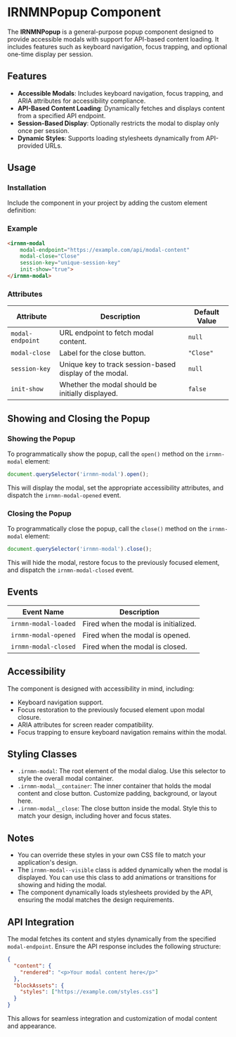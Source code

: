 # IRNMNPopup Component

The **IRNMNPopup** is a general-purpose popup component designed to provide accessible modals with support for API-based content loading. It includes features such as keyboard navigation, focus trapping, and optional one-time display per session.

## Features

- **Accessible Modals**: Includes keyboard navigation, focus trapping, and ARIA attributes for accessibility compliance.
- **API-Based Content Loading**: Dynamically fetches and displays content from a specified API endpoint.
- **Session-Based Display**: Optionally restricts the modal to display only once per session.
- **Dynamic Styles**: Supports loading stylesheets dynamically from API-provided URLs.

## Usage

### Installation

Include the component in your project by adding the custom element definition:

### Example

```html
<irnmn-modal
    modal-endpoint="https://example.com/api/modal-content"
    modal-close="Close"
    session-key="unique-session-key"
    init-show="true">
</irnmn-modal>
```

### Attributes

| Attribute              | Description                                                       | Default Value |
| ---------------------- | ----------------------------------------------------------------- | ------------- |
| `modal-endpoint`       | URL endpoint to fetch modal content.                              | `null`        |
| `modal-close`          | Label for the close button.                                       | `"Close"`     |
| `session-key`          | Unique key to track session-based display of the modal.           | `null`        |
| `init-show`            | Whether the modal should be initially displayed.                 | `false`       |

## Showing and Closing the Popup

### Showing the Popup

To programmatically show the popup, call the `open()` method on the `irnmn-modal` element:

```javascript
document.querySelector('irnmn-modal').open();
```

This will display the modal, set the appropriate accessibility attributes, and dispatch the `irnmn-modal-opened` event.

### Closing the Popup

To programmatically close the popup, call the `close()` method on the `irnmn-modal` element:

```javascript
document.querySelector('irnmn-modal').close();
```

This will hide the modal, restore focus to the previously focused element, and dispatch the `irnmn-modal-closed` event.

## Events

| Event Name           | Description                          |
| -------------------- | ------------------------------------ |
| `irnmn-modal-loaded` | Fired when the modal is initialized. |
| `irnmn-modal-opened` | Fired when the modal is opened.      |
| `irnmn-modal-closed` | Fired when the modal is closed.      |

## Accessibility

The component is designed with accessibility in mind, including:

- Keyboard navigation support.
- Focus restoration to the previously focused element upon modal closure.
- ARIA attributes for screen reader compatibility.
- Focus trapping to ensure keyboard navigation remains within the modal.

## Styling Classes

- `.irnmn-modal`: The root element of the modal dialog. Use this selector to style the overall modal container.
- `.irnmn-modal__container`: The inner container that holds the modal content and close button. Customize padding, background, or layout here.
- `.irnmn-modal__close`: The close button inside the modal. Style this to match your design, including hover and focus states.

## Notes

- You can override these styles in your own CSS file to match your application's design.
- The `irnmn-modal--visible` class is added dynamically when the modal is displayed. You can use this class to add animations or transitions for showing and hiding the modal.
- The component dynamically loads stylesheets provided by the API, ensuring the modal matches the design requirements.

## API Integration

The modal fetches its content and styles dynamically from the specified `modal-endpoint`. Ensure the API response includes the following structure:

```json
{
  "content": {
    "rendered": "<p>Your modal content here</p>"
  },
  "blockAssets": {
    "styles": ["https://example.com/styles.css"]
  }
}
```

This allows for seamless integration and customization of modal content and appearance.
